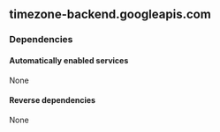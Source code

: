 ## timezone-backend.googleapis.com

### Dependencies

#### Automatically enabled services

None

#### Reverse dependencies

None
